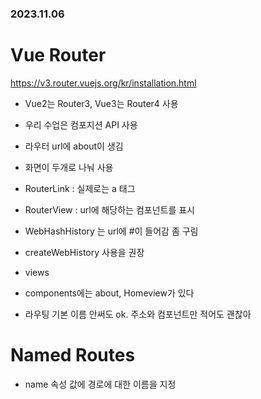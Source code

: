 ### 2023.11.06
# Vue Router
https://v3.router.vuejs.org/kr/installation.html

- Vue2는 Router3, Vue3는 Router4 사용
- 우리 수업은 컴포지션 API 사용

- 라우터 url에 about이 생김
- 화면이 두개로 나눠 사용
- RouterLink : 실제로는 a 태그
- RouterView : url에 해당하는 컴포넌트를 표시

- WebHashHistory 는 url에 #이 들어감 좀 구림
- createWebHistory 사용을 권장

- views
- components에는 about, Homeview가 있다

- 라우팅 기본
이름 안써도 ok. 주소와 컴포넌트만 적어도 괜찮아


# Named Routes 
- name 속성 값에 경로에 대한 이름을 지정

# 
